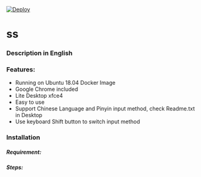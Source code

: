 [![Deploy](https://www.herokucdn.com/deploy/button.svg)](https://dashboard.heroku.com/new?template=https://github.com/EugeneArmbrusterDEV/HRKSpeedy)
# ss
### Description in English

### Features:
  - Running on Ubuntu 18.04 Docker Image
  - Google Chrome included
  - Lite Desktop xfce4
  - Easy to use
  - Support Chinese Language and Pinyin input method, check Readme.txt in Desktop
  - Use keyboard Shift button to switch input method      

### Installation

##### Requirement:


##### Steps: 



